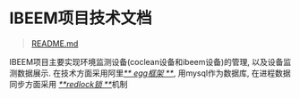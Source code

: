 # IBEEM项目技术文档

> [README.md](https://github.com/BaoYu0721/ibeem/blob/master/README.md)

IBEEM项目主要实现环境监测设备\(coclean设备和ibeem设备\)的管理, 以及设备监测数据展示. 在技术方面采用阿里[_** egg框架 **_](https://eggjs.org/zh-cn), 用mysql作为数据库, 在进程数据同步方面采用 [_**redlock锁 **_](https://github.com/mike-marcacci/node-redlock)机制

